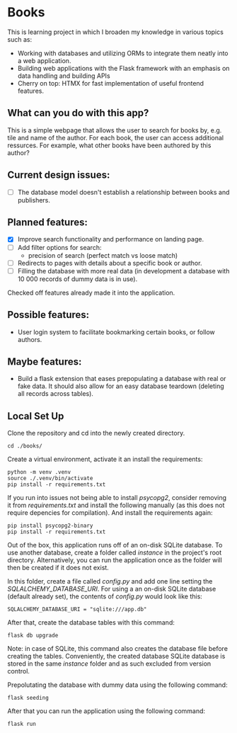 # Books

This is learning project in which I broaden my knowledge in various topics such as:
- Working with databases and utilizing ORMs to integrate them neatly into a web application.
- Building web applications with the Flask framework with an emphasis on data handling and building APIs
- Cherry on top: HTMX for fast implementation of useful frontend features.

## What can you do with this app?

This is a simple webpage that allows the user to search for books by, e.g. tile and name of the author. For each book, the user can access additional ressurces. For example, what other books have been authored by this author?

## Current design issues:
- [ ] The database model doesn't establish a relationship between books and publishers.

## Planned features:
- [x] Improve search functionality and performance on landing page.
- [ ] Add filter options for search:
    - precision of search (perfect match vs loose match)
- [ ] Redirects to pages with details about a specific book or author.
- [ ] Filling the database with more real data (in development a database with 10 000 records of dummy data is in use).

Checked off features already made it into the application.

## Possible features:
- User login system to facilitate bookmarking certain books, or follow authors.

## Maybe features:
- Build a flask extension that eases prepopulating a database with real or fake data. It should also allow for an easy database teardown (deleting all records across tables).

## Local Set Up

Clone the repository and cd into the newly created directory. 

```
cd ./books/
```

Create a virtual environment, activate it an install the requirements:

```
python -m venv .venv
source ./.venv/bin/activate
pip install -r requirements.txt
```

If you run into issues not being able to install *psycopg2*, consider removing it from *requirements.txt* and install the following manually (as this does not require depencies for compilation). And install the requirements again:

```
pip install psycopg2-binary
pip install -r requirements.txt
```

Out of the box, this application runs off of an on-disk SQLite database. To use another database, create a folder called *instance* in the project's root directory. Alternatively, you can run the application once as the folder will then be created if it does not exist.

In this folder, create a file called *config.py* and add one line setting the *SQLALCHEMY_DATABASE_URI*. For using a an on-disk SQLite database (default already set), the contents of *config.py* would look like this:

```
SQLALCHEMY_DATABASE_URI = "sqlite:///app.db"
```

After that, create the database tables with this command:

```
flask db upgrade
```

Note: in case of SQLite, this command also creates the database file before creating the tables. Conveniently, the created database SQLite database is stored in the same *instance* folder and as such excluded from version control.

Prepolutating the database with dummy data using the following command:

```
flask seeding
```

After that you can run the application using the following command:

```
flask run
```

